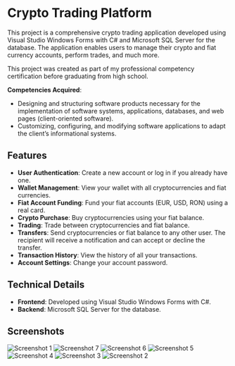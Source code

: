 # Crypto Trading Platform

This project is a comprehensive crypto trading application developed using Visual Studio Windows Forms with C# and Microsoft SQL Server for the database. The application enables users to manage their crypto and fiat currency accounts, perform trades, and much more.

This project was created as part of my professional competency certification before graduating from high school.

**Competencies Acquired**:
  - Designing and structuring software products necessary for the implementation of software systems, applications, databases, and web pages (client-oriented software).
  - Customizing, configuring, and modifying software applications to adapt the client’s informational systems.

## Features

- **User Authentication**: Create a new account or log in if you already have one.
- **Wallet Management**: View your wallet with all cryptocurrencies and fiat currencies.
- **Fiat Account Funding**: Fund your fiat accounts (EUR, USD, RON) using a real card.
- **Crypto Purchase**: Buy cryptocurrencies using your fiat balance.
- **Trading**: Trade between cryptocurrencies and fiat balance.
- **Transfers**: Send cryptocurrencies or fiat balance to any other user. The recipient will receive a notification and can accept or decline the transfer.
- **Transaction History**: View the history of all your transactions.
- **Account Settings**: Change your account password.

## Technical Details

- **Frontend**: Developed using Visual Studio Windows Forms with C#.
- **Backend**: Microsoft SQL Server for the database.

## Screenshots
![Screenshot 1](https://github.com/TudorCalinCS/Crypto-Trading-Platform/assets/128086342/b4947046-f48c-46df-b985-435680cf2b31)
![Screenshot 7](https://github.com/TudorCalinCS/Crypto-Trading-Platform/assets/128086342/3bf0fd0b-9733-4c0a-a228-ca825466a1bb)
![Screenshot 6](https://github.com/TudorCalinCS/Crypto-Trading-Platform/assets/128086342/f62c07d6-f642-4600-a547-88cf025753e3)
![Screenshot 5](https://github.com/TudorCalinCS/Crypto-Trading-Platform/assets/128086342/e9c808e7-fe02-4ccf-9a3e-dc8dc9d99f79)
![Screenshot 4](https://github.com/TudorCalinCS/Crypto-Trading-Platform/assets/128086342/190af9dd-d615-4552-a083-f55229862f24)
![Screenshot 3](https://github.com/TudorCalinCS/Crypto-Trading-Platform/assets/128086342/612a4726-398d-443e-ac18-79366e959ddb)
![Screenshot 2](https://github.com/TudorCalinCS/Crypto-Trading-Platform/assets/128086342/12bb3c12-a37e-4cc7-bd63-7a7464336625)




